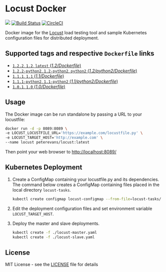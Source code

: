 # Locust Docker
[![](https://images.microbadger.com/badges/image/peterevans/locust.svg)](https://microbadger.com/images/peterevans/locust)
[![Build Status](https://travis-ci.org/peter-evans/locust-docker.svg?branch=master)](https://travis-ci.org/peter-evans/locust-docker)
[![CircleCI](https://circleci.com/gh/peter-evans/locust-docker/tree/master.svg?style=svg)](https://circleci.com/gh/peter-evans/locust-docker/tree/master)

Docker image for the [Locust](http://locust.io/) load testing tool and sample Kubernetes configuration files for distributed deployment.

## Supported tags and respective `Dockerfile` links

- [`1.2.2`, `1.2`, `latest`  (*1.2/Dockerfile*)](https://github.com/peter-evans/locust-docker/tree/master)
- [`1.2.2-python2`, `1.2-python2`, `python2`  (*1.2/python2/Dockerfile*)](https://github.com/peter-evans/locust-docker/tree/master/python2)
- [`1.1.1`, `1.1` (*1.1/Dockerfile*)](https://github.com/peter-evans/locust-docker/tree/master/archive/1.1)
- [`1.1.1-python2`, `1.1-python2` (*1.1/python2/Dockerfile*)](https://github.com/peter-evans/locust-docker/tree/master/archive/1.1/python2)
- [`1.0.1`, `1.0` (*1.0/Dockerfile*)](https://github.com/peter-evans/locust-docker/tree/master/archive/1.0)

## Usage
The Docker image can be run standalone by passing a URL to your locustfile:

```bash
docker run -d -p 8089:8089 \
-e LOCUST_LOCUSTFILE_URL='https://example.com/locustfile.py' \
-e LOCUST_TARGET_HOST='http://example.com' \
--name locust peterevans/locust:latest
```
Then point your web browser to [http://localhost:8089/](http://localhost:8089/)

## Kubernetes Deployment

1. Create a ConfigMap containing your locustfile.py and its dependencies. The command below creates a ConfigMap containing files placed in the local directory `locust-tasks`.

	```bash
	kubectl create configmap locust-configmap --from-file=locust-tasks/
	```

2. Edit the deployment configuration files and set environment variable `LOCUST_TARGET_HOST`.

3. Deploy the master and slave deployments.

	```bash
    kubectl create -f ./locust-master.yaml
    kubectl create -f ./locust-slave.yaml
    ```

## License

MIT License - see the [LICENSE](LICENSE) file for details

